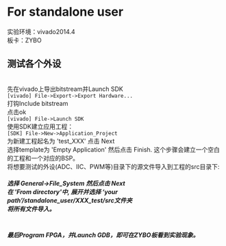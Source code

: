 # For standalone user
实验环境：vivado2014.4</br>
板卡：ZYBO</br>
<h2>测试各个外设</h2></br>
先在vivado上导出bitstream并Launch SDK</br>
<code>[vivado] File->Export->Export Hardware...</code></br>
打钩Include bitstream</br>
点击ok</br>
<code>[vivado] File->Launch SDK</code></br>
使用SDK建立应用工程：</br>
<code>[SDK] File->New->Application_Project</code></br>
为新建工程起名为 'test_XXX' 点击 Next</br>
选择template为 'Empty Application' 然后点击 Finish. 这个步骤会建立一个空白的工程和一个对应的BSP。</br>
将想要测试的外设(ADC、IIC、PWM等)目录下的源文件导入到工程的src目录下:</br>
<h5>
  选择 General->File_System 然后点击 Next</br>
  在 'From directory'中, 展开并选择 ‘your path’/standalone_user/XXX_test/src文件夹</br>
  将所有文件导入。<h5></br>
  最后Program FPGA，并Launch GDB，即可在ZYBO板看到实验现象。</br>



